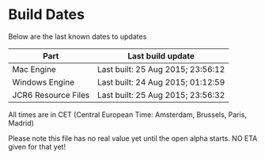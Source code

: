 # Build Dates

Below are the last known dates to updates

Part | Last build update
-----|-----
Mac Engine | Last built: 25 Aug 2015; 23:56:12
Windows Engine | Last built: 24 Aug 2015; 01:12:59
JCR6 Resource Files | Last built: 25 Aug 2015; 23:56:32
All times are in CET (Central European Time: Amsterdam, Brussels, Paris, Madrid)


Please note this file has no real value yet until the open alpha starts. NO ETA given for that yet!
